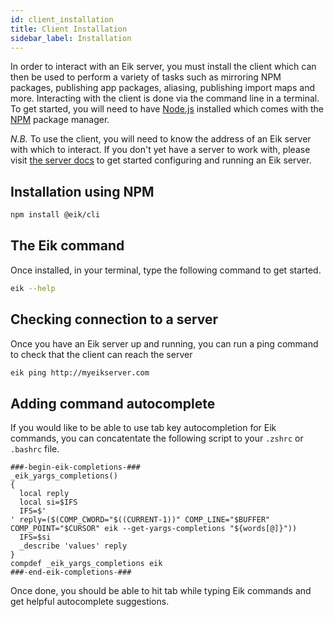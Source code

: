 ```yaml
---
id: client_installation
title: Client Installation
sidebar_label: Installation
---
```


In order to interact with an Eik server, you must install the client which can then be used to perform a variety of tasks such as mirroring NPM packages, publishing app packages, aliasing, publishing import maps and more. Interacting with the client is done via the command line in a terminal. To get started, you will need to have [Node.js](https://nodejs.org/en/) installed which comes with the [NPM](https://npmjs.com) package manager.

*N.B.* To use the client, you will need to know the address of an Eik server with which to interact. If you don't yet have a server to work with, please visit [the server docs](/docs/server) to get started configuring and running an Eik server.

## Installation using NPM

```sh
npm install @eik/cli
```

## The Eik command

Once installed, in your terminal, type the following command to get started.

```sh
eik --help
```

## Checking connection to a server

Once you have an Eik server up and running, you can run a ping command to check that the client can reach the server

```sh
eik ping http://myeikserver.com
```

## Adding command autocomplete

If you would like to be able to use tab key autocompletion for Eik commands, you can concatentate the following script to your `.zshrc` or `.bashrc` file.

```
###-begin-eik-completions-###
_eik_yargs_completions()
{
  local reply
  local si=$IFS
  IFS=$'
' reply=($(COMP_CWORD="$((CURRENT-1))" COMP_LINE="$BUFFER" COMP_POINT="$CURSOR" eik --get-yargs-completions "${words[@]}"))
  IFS=$si
  _describe 'values' reply
}
compdef _eik_yargs_completions eik
###-end-eik-completions-###
```

Once done, you should be able to hit tab while typing Eik commands and get helpful autocomplete suggestions.
